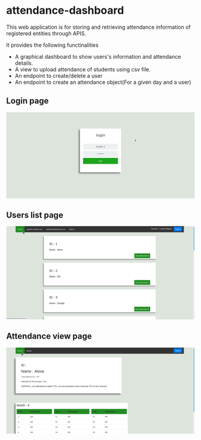 # attendance-dashboard
This web application is for storing and retrieving attendance information of registered entities through APIS.
<p>It provides the following functinalities</p>
 <ul>
  <li>A graphical dashboard to show users's information and attendance details.</li>
  <li>A view to upload attendance of students using csv file.</li>
  <li>An endpoint to create/delete a user</li>
  <li>An endpoint to create an attendance object(For a given day and a user)</li>

</ul>

## Login page
![login view](https://github.com/sourav-py/attendance-dashboard/blob/master/Demo%20images/login.png)

## Users list page
![users list view](https://github.com/sourav-py/attendance-dashboard/blob/master/Demo%20images/users%20list.png)

## Attendance view page
![attendance view](https://github.com/sourav-py/attendance-dashboard/blob/master/Demo%20images/attendance.png)

